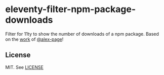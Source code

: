 # eleventy-filter-npm-package-downloads

Filter for 11ty to show the number of downloads of a npm package.
Based on the [work](https://github.com/11ty/eleventy/issues/471#issuecomment-482988986)
of [@alex-page](https://github.com/alex-page)!

## License

MIT. See [LICENSE](./LICENSE)
